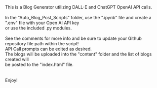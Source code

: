 This is a Blog Generator utilizing DALL-E and ChatGPT OpenAI API calls.<br><br>
In the "Auto_Blog_Post_Scripts" folder, use the ".ipynb" file and create a ".env" file with your Open AI API key <br> or use the included .py modules.<br><br>
See the comments for more info and be sure to update your Github repository file path within the script!<br> API Call prompts can be edited as desired.<br>
The blogs will be uploaded into the "content" folder and the list of blogs created will <br> be posted to the "index.html" file.<br><br><br>
Enjoy!
